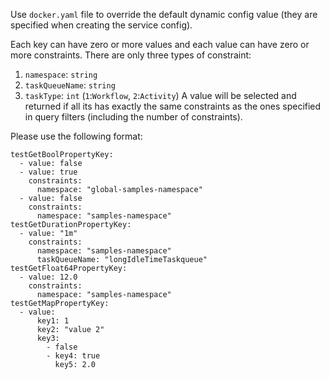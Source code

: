 Use `docker.yaml` file to override the default dynamic config value (they are specified
when creating the service config).

Each key can have zero or more values and each value can have zero or more
constraints. There are only three types of constraint:
1. `namespace`: `string`
2. `taskQueueName`: `string`
3. `taskType`: `int` (`1`:`Workflow`, `2`:`Activity`)
   A value will be selected and returned if all its has exactly the same constraints
   as the ones specified in query filters (including the number of constraints).

Please use the following format:
```
testGetBoolPropertyKey:
  - value: false
  - value: true
    constraints:
      namespace: "global-samples-namespace"
  - value: false
    constraints:
      namespace: "samples-namespace"
testGetDurationPropertyKey:
  - value: "1m"
    constraints:
      namespace: "samples-namespace"
      taskQueueName: "longIdleTimeTaskqueue"
testGetFloat64PropertyKey:
  - value: 12.0
    constraints:
      namespace: "samples-namespace"
testGetMapPropertyKey:
  - value:
      key1: 1
      key2: "value 2"
      key3:
        - false
        - key4: true
          key5: 2.0
```